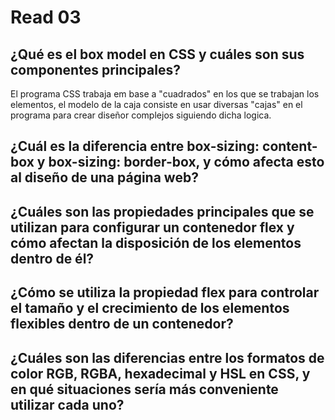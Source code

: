 # Read 03

## ¿Qué es el box model en CSS y cuáles son sus componentes principales?
El programa CSS trabaja em base a "cuadrados" en los que se trabajan los elementos, el modelo de la caja consiste en usar diversas "cajas"
en el programa para crear diseñor complejos siguiendo dicha logica.   

## ¿Cuál es la diferencia entre box-sizing: content-box y box-sizing: border-box, y cómo afecta esto al diseño de una página web?


## ¿Cuáles son las propiedades principales que se utilizan para configurar un contenedor flex y cómo afectan la disposición de los elementos dentro de él?


## ¿Cómo se utiliza la propiedad flex para controlar el tamaño y el crecimiento de los elementos flexibles dentro de un contenedor?


## ¿Cuáles son las diferencias entre los formatos de color RGB, RGBA, hexadecimal y HSL en CSS, y en qué situaciones sería más conveniente utilizar cada uno?



